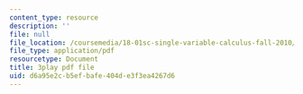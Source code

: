 ```yaml
---
content_type: resource
description: ''
file: null
file_location: /coursemedia/18-01sc-single-variable-calculus-fall-2010/d6a95e2cb5efbafe404de3f3ea4267d6_jBkXbAgMj6s.pdf
file_type: application/pdf
resourcetype: Document
title: 3play pdf file
uid: d6a95e2c-b5ef-bafe-404d-e3f3ea4267d6
---
```

